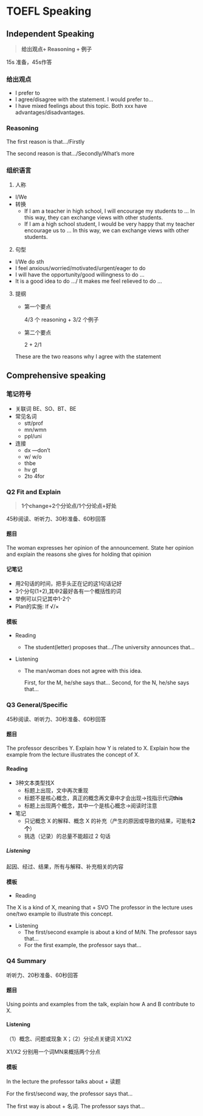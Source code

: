 # TOEFL Speaking
## Independent Speaking
> **给出观点+ Reasoning + 例子**

15s 准备，45s作答

### 给出观点

- I prefer to
- I agree/disagree with the statement. I would prefer to…
- I have mixed feelings about this topic. Both xxx have advantages/disadvantages.

### Reasoning

The first reason is that…/Firstly

The second reason is that…/Secondly/What’s more

### 组织语言

1. 人称
- I/We
- 转换
    - If I am a teacher in high school, I will encourage my students to … In this way, they can exchange views with other students.
    - If I am a high school student, I would be very happy that my teacher encourage us to … In this way, we can exchange views with other students.
2. 句型
- I/We  do sth
- I feel anxious/worried/motivated/urgent/eager to do
- I will have the opportunity/good willingness to do …
- It is a good idea to do …/ It makes me feel relieved to do …
3. 提纲
    - 第一个要点
        
        4/3 个 reasoning + 3/2 个例子
        
    - 第二个要点
        
        2 + 2/1
        
    
    These are the two reasons why I agree with the statement

## Comprehensive speaking
### 笔记符号

- 关联词 BE、SO、BT、BE
- 常见名词
    - stt/prof
    - mn/wmn
    - ppl/uni
- 连接
    - dx —don’t
    - w/ w/o
    - thbe
    - hv gt
    - 2to 4for

### Q2 Fit and Explain

> **1个change+2个分论点/1个分论点+好处**

45秒阅读、听听⼒、30秒准备、60秒回答

#### 题目
    
The woman expresses her opinion of the announcement. State her opinion and explain the reasons she gives for holding that opinion
    
#### 记笔记

- ⽤2句话的时间，把⼿头正在记的这1句话记好
- 3个分句(1+2),其中2最好各有一个概括性的词
- 举例可以只记其中1-2个
- Plan的实施: If √/×

#### 模板
    
- Reading

    - The student(letter) proposes that…/The university announces that…

- Listening

    - The man/woman does not agree with this idea.
        
        First, for the M, he/she says that...
        Second, for the N, he/she says that...
        

### Q3 General/Specific

45秒阅读、听听⼒、30秒准备、60秒回答

#### 题目

The professor describes Y. Explain how Y is related to X.
Explain how the example from the lecture illustrates the concept of X.

#### Reading

- 3种文本类型找X
    - 标题上出现，文中再次重现
    - 标题不是核心概念，真正的概念再文章中才会出现→找指示代词**this**
    - 标题上出现两个概念，其中一个是核心概念→阅读时注意
- 笔记
    - 只记概念 X 的解释、概念 X 的补充（产生的原因或导致的结果，可能有**2个**）
    - 挑选（记录）的总量不能超过 2 句话

##### Listening
    
起因、经过、结果，所有与解释、补充相关的内容
    
#### 模板

- Reading

The X is a kind of X, meaning that + SVO
The professor in the lecture uses one/two example to illustrate this concept.

- Listening
    - The first/second example is about a kind of M/N. The professor says that...
    - For the first example, the professor says that...

### Q4 Summary

听听⼒、20秒准备、60秒回答

#### 题目
    
Using points and examples from the talk, explain how A and B contribute to X.
    
#### Listening
    
（1）概念、问题或现象 X；（2）分论点关键词 X1/X2

X1/X2 分别⽤⼀个词MN来概括两个分点

#### 模板
    
In the lecture the professor talks about + 读题

For the first/second way, the professor says that...

The first way is about + 名词. The professor says that...